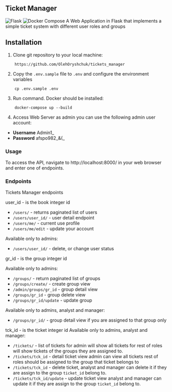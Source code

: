## Ticket Manager

![Flask](https://img.shields.io/badge/Flask-3.0.3-brightgreen.svg)
![Docker Compose](https://img.shields.io/badge/Docker%20Compose-2.27.0-brightgreen.svg)
A Web Application in Flask that implements a simple ticket system with different user roles and groups

## Installation
1. Clone git repository to your local machine:
```
    https://github.com/OlehOryshchuk/tickets_manager
```
2. Copy the `.env.sample` file to `.env` and configure the environment variables
```
    cp .env.sample .env
```
3. Run command. Docker should be installed:
```
    docker-compose up --build
```
4. Access Web Server as admin you can use the following admin user account:

- **Username** Admin1_
- **Password** afspo982_&(_

### Usage
To access the API, navigate to http://localhost:8000/ in your web browser and enter one of endpoints.

### Endpoints
Tickets Manager endpoints 

user_id - is the book integer id
- `/users/` - returns paginated list of users
- `/users/user_id/` - user detail endpoint
- `/users/me/` - current use profile
- `/users/me/edit` - update your account

Available only to admins:
- `/users/user_id/` - delete, or change user status


gr_id - is the group integer id

Available only to admins:
- `/groups/` - return paginated list of groups
- `/groups/create/` - create group view
- `/admin/groups/gr_id` - group detail view
- `/groups/gr_id` - group delete view
- `/groups/gr_id/update` - update group

Available only to admins, analyst and manager:
- `/groups/gr_id/` - group detail view if you are assigned to that group only

tck_id - is the ticket integer id
Available only to admins, analyst and manager:
- `/tickets/` - list of tickets for admin will show all tickets for rest of roles will show
tickets of the groups they are assigned to.
- `/tickets/tck_id` - detail ticket view admin can view all tickets rest of roles should be assigned to the
group that ticket belongs to
- `/tickets/tck_id` - delete ticket, analyst and manager can delete it if they are assign to the group `ticket_id` belong to.
- `/tickets/tck_id/update` - update ticket view analyst and manager can update it if they are assign to the group `ticket_id` belong to.
